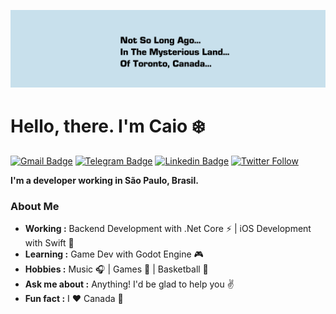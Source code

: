 ![Scott](https://github.com/caioalcn/caioalcn/blob/master/toronto.png "Scott")
# Hello, there. I'm Caio :snowflake:
[![Gmail Badge](https://img.shields.io/badge/-Gmail-c14438?style=flat-square&logo=Gmail&logoColor=white&link=mailto:caioalcntara@gmail.com)](mailto:caioalcntara@gmail.com)
[![Telegram Badge](https://img.shields.io/badge/-Telegram-1ca0f1?style=flat-square&labelColor=1ca0f1&logo=telegram&logoColor=white&link=https://t.me/caioalcn)](https://t.me/caioalcn)
[![Linkedin Badge](https://img.shields.io/badge/-LinkedIn-blue?style=flat-square&logo=Linkedin&logoColor=white&link=https://www.linkedin.com/in/caio-alcantara/)](https://www.linkedin.com/in/caio-alcantara/)
[![Twitter Follow](https://img.shields.io/twitter/follow/caioalcn.svg?style=social)](https://twitter.com/caioalcn)

**I'm a developer working in São Paulo, Brasil.**

### About Me
-  **Working :** Backend Development with .Net Core :zap: | iOS Development with Swift :iphone: 
-  **Learning :** Game Dev with Godot Engine :video_game:
-  **Hobbies :** Music :headphones: | Games :space_invader: | Basketball :basketball:
-  **Ask me about :** Anything! I'd be glad to help you :v:
-  **Fun fact :** I :heart: Canada :maple_leaf:
